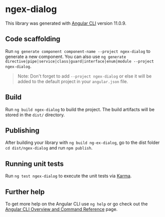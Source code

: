 # ngex-dialog

This library was generated with [Angular CLI](https://github.com/angular/angular-cli) version 11.0.9.

## Code scaffolding

Run `ng generate component component-name --project ngex-dialog` to generate a new component. You can also use `ng generate directive|pipe|service|class|guard|interface|enum|module --project ngex-dialog`.
> Note: Don't forget to add `--project ngex-dialog` or else it will be added to the default project in your `angular.json` file. 

## Build

Run `ng build ngex-dialog` to build the project. The build artifacts will be stored in the `dist/` directory.

## Publishing

After building your library with `ng build ng-ex-dialog`, go to the dist folder `cd dist/ngex-dialog` and run `npm publish`.

## Running unit tests

Run `ng test ngex-dialog` to execute the unit tests via [Karma](https://karma-runner.github.io).

## Further help

To get more help on the Angular CLI use `ng help` or go check out the [Angular CLI Overview and Command Reference](https://angular.io/cli) page.
